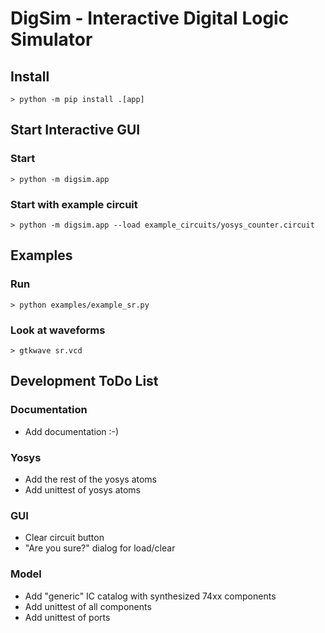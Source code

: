 # DigSim - Interactive Digital Logic Simulator

## Install
```
> python -m pip install .[app]
```

## Start Interactive GUI

### Start
```
> python -m digsim.app
```

### Start with example circuit
```
> python -m digsim.app --load example_circuits/yosys_counter.circuit
```

## Examples

### Run
```
> python examples/example_sr.py
```
### Look at waveforms
```
> gtkwave sr.vcd
```

## Development ToDo List
 
### Documentation
   * Add documentation :-)
### Yosys
   * Add the rest of the yosys atoms
   * Add unittest of yosys atoms
### GUI
   * Clear circuit button
   * "Are you sure?" dialog for load/clear
### Model
   * Add "generic" IC catalog with synthesized 74xx components
   * Add unittest of all components
   * Add unittest of ports
